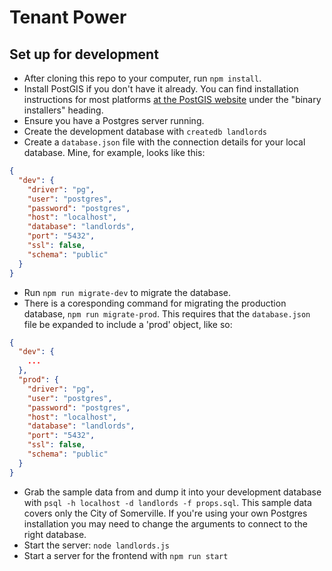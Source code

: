 # Tenant Power

## Set up for development

- After cloning this repo to your computer, run `npm install`.
- Install PostGIS if you don't have it already. You can find installation instructions for most platforms [at the PostGIS website](https://postgis.net/install) under the "binary installers" heading.
- Ensure you have a Postgres server running.
- Create the development database with `createdb landlords`
- Create a `database.json` file with the connection details for your local database. Mine, for example, looks like this:
```json
{
  "dev": {
    "driver": "pg",
    "user": "postgres",
    "password": "postgres",
    "host": "localhost",
    "database": "landlords",
    "port": "5432",
    "ssl": false,
    "schema": "public"
  }
}
```
- Run `npm run migrate-dev` to migrate the database.
- There is a coresponding command for migrating the production database, `npm run migrate-prod`. This requires that the `database.json` file be expanded to include a 'prod' object, like so:
```json
{
  "dev": {
    ...
  },
  "prod": {
    "driver": "pg",
    "user": "postgres",
    "password": "postgres",
    "host": "localhost",
    "database": "landlords",
    "port": "5432",
    "ssl": false,
    "schema": "public"
  }
}
```
- Grab the sample data from []() and dump it into your development database with `psql -h localhost -d landlords -f props.sql`. This sample data covers only the City of Somerville. If you're using your own Postgres installation you may need to change the arguments to connect to the right database.
- Start the server: `node landlords.js`
- Start a server for the frontend with `npm run start`